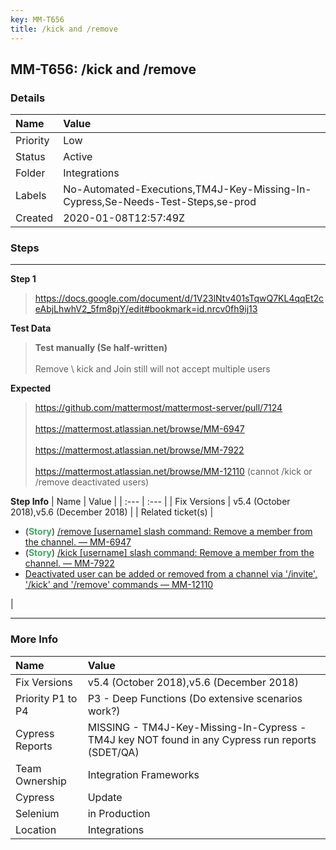 ```yaml
---
key: MM-T656
title: /kick and /remove
---
```


## MM-T656: /kick and /remove

### Details

| Name     | Value                                                                           |
| :------- | :------------------------------------------------------------------------------ |
| Priority | Low                                                                             |
| Status   | Active                                                                          |
| Folder   | Integrations                                                                    |
| Labels   | No-Automated-Executions,TM4J-Key-Missing-In-Cypress,Se-Needs-Test-Steps,se-prod |
| Created  | 2020-01-08T12:57:49Z                                                            |

### Steps

<hr/>

**Step 1**

> <article><a href="https://docs.google.com/document/d/1V23lNtv401sTqwQ7KL4qqEt2ceAbjLhwhV2_5fm8pjY/edit#bookmark=id.nrcv0fh9ij13" rel="noopener noreferrer" target="_blank">https://docs.google.com/document/d/1V23lNtv401sTqwQ7KL4qqEt2ceAbjLhwhV2_5fm8pjY/edit#bookmark=id.nrcv0fh9ij13</a></article>

**Test Data**

> <article><strong>Test manually (Se half-written)</strong><br><br>Remove \ kick and Join still will not accept multiple users</article>

**Expected**

> <article><a href="https://github.com/mattermost/mattermost-server/pull/7124" rel="noopener noreferrer" target="_blank">https://github.com/mattermost/mattermost-server/pull/7124<br></a><br><a href="https://mattermost.atlassian.net/browse/MM-6947" rel="noopener noreferrer" target="_blank">https://mattermost.atlassian.net/browse/MM-6947</a><br><br><a href="https://mattermost.atlassian.net/browse/MM-7922" rel="noopener noreferrer" target="_blank">https://mattermost.atlassian.net/browse/MM-7922</a><br><br><a href="https://mattermost.atlassian.net/browse/MM-12110" rel="noopener noreferrer" target="_blank">https://mattermost.atlassian.net/browse/MM-12110</a> (cannot /kick or /remove deactivated users)</article>

**Step Info**
| Name | Value |
| :--- | :--- |
| Fix Versions | v5.4 (October 2018),v5.6 (December 2018) |
| Related ticket(s) | <ul><li>(<strong><span style="color: rgb(65, 168, 95);">Story</span></strong>) <a href="https://mattermost.atlassian.net/browse/MM-6947">/remove [username] slash command: Remove a member from the channel. — MM-6947</a></li><li>(<strong><span style="color: rgb(65, 168, 95);">Story</span></strong>)&nbsp;<a href="https://mattermost.atlassian.net/browse/MM-7922">/kick [username] slash command: Remove a member from the channel. — MM-7922</a></li><li><a href="https://mattermost.atlassian.net/browse/MM-12110">Deactivated user can be added or removed from a channel via '/invite', '/kick' and '/remove' commands — MM-12110</a></li></ul> |

<hr/>

### More Info

| Name              | Value                                                                                           |
| :---------------- | :---------------------------------------------------------------------------------------------- |
| Fix Versions      | v5.4 (October 2018),v5.6 (December 2018)                                                        |
| Priority P1 to P4 | P3 - Deep Functions (Do extensive scenarios work?)                                              |
| Cypress Reports   | MISSING - TM4J-Key-Missing-In-Cypress - TM4J key NOT found in any Cypress run reports (SDET/QA) |
| Team Ownership    | Integration Frameworks                                                                          |
| Cypress           | Update                                                                                          |
| Selenium          | in Production                                                                                   |
| Location          | Integrations                                                                                    |
